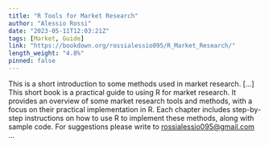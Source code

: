 ```yaml
---
title: "R Tools for Market Research"
author: "Alessio Rossi"
date: "2023-05-11T12:03:21Z"
tags: [Market, Guide]
link: "https://bookdown.org/rossialessio095/R_Market_Research/"
length_weight: "4.8%"
pinned: false
---
```


This is a short introduction to some methods used in market research. [...] This short book is a practical guide to using R for market research. It provides an overview of some market research tools and methods, with a focus on their practical implementation in R. Each chapter includes step-by-step instructions on how to use R to implement these methods, along with sample code. For suggestions please write to rossialessio095@gmail.com ...
